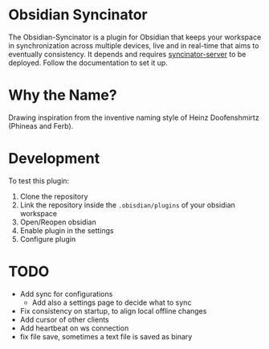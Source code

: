 # Obsidian Syncinator
The Obsidian-Syncinator is a plugin for Obsidian that keeps your workspace in synchronization across multiple devices, live and in real-time that aims to eventually consistency. 
It depends and requires [syncinator-server](https://github.com/hiimjako/obsidian-live-syncinator-server) to be deployed. Follow the documentation to set it up.

# Why the Name?
Drawing inspiration from the inventive naming style of Heinz Doofenshmirtz (Phineas and Ferb).
# Development
To test this plugin:
1. Clone the repository
1. Link the repository inside the `.obisdian/plugins` of your obsidian workspace 
1. Open/Reopen obsidian 
1. Enable plugin in the settings
1. Configure plugin

# TODO

- Add sync for configurations
	- Add also a settings page to decide what to sync
- Fix consistency on startup, to align local offline changes
- Add cursor of other clients
- Add heartbeat on ws connection
- fix file save, sometimes a text file is saved as binary
